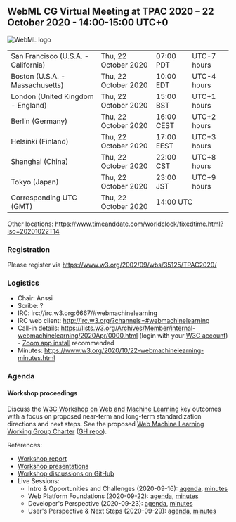 ## WebML CG Virtual Meeting at TPAC 2020 – 22 October 2020 - 14:00-15:00 UTC+0

![WebML logo][logo]

<table>
<tr><td> San Francisco (U.S.A. - California) <td> Thu, 22 October 2020 <td> 07:00 PDT <td> UTC-7 hours
<tr><td> Boston (U.S.A. - Massachusetts) <td> Thu, 22 October 2020 <td> 10:00 EDT <td> UTC-4 hours
<tr><td> London (United Kingdom - England) <td> Thu, 22 October 2020 <td> 15:00 BST <td> UTC+1 hours
<tr><td> Berlin (Germany) <td> Thu, 22 October 2020 <td> 16:00 CEST <td> UTC+2 hours
<tr><td> Helsinki (Finland) <td> Thu, 22 October 2020 <td> 17:00 EEST <td> UTC+3 hours
<tr><td> Shanghai (China) <td> Thu, 22 October 2020 <td> 22:00 CST <td> UTC+8 hours
<tr><td> Tokyo (Japan) <td> Thu, 22 October 2020 <td> 23:00 JST <td> UTC+9 hours
<tr><td> Corresponding UTC (GMT) <td> Thu, 22 October 2020 <td colspan=2> 14:00 UTC
</table>

Other locations: https://www.timeanddate.com/worldclock/fixedtime.html?iso=20201022T14

### Registration

Please register via https://www.w3.org/2002/09/wbs/35125/TPAC2020/

### Logistics

* Chair: Anssi
* Scribe: ?
* IRC: irc://irc.w3.org:6667/#webmachinelearning
* IRC web client: http://irc.w3.org/?channels=#webmachinelearning
* Call-in details: https://lists.w3.org/Archives/Member/internal-webmachinelearning/2020Apr/0000.html (login with your [W3C account](https://www.w3.org/Help/Account/)) - [Zoom app install](https://zoom.us/download) recommended
* Minutes: https://www.w3.org/2020/10/22-webmachinelearning-minutes.html

### Agenda

#### Workshop proceedings

Discuss the [W3C Workshop on Web and Machine Learning](https://www.w3.org/2020/06/machine-learning-workshop/) key outcomes with a focus on proposed near-term and long-term standardization directions and next steps. See the proposed [Web Machine Learning Working Group Charter](https://w3c.github.io/machine-learning-charter/charter.html) ([GH repo](https://github.com/w3c/machine-learning-charter)).

References:

- [Workshop report](https://www.w3.org/2020/06/machine-learning-workshop/report.html)
- [Workshop presentations](https://www.w3.org/2020/06/machine-learning-workshop/presentations.html)
- [Workshop discussions on GitHub](https://github.com/w3c/machine-learning-workshop/issues)
- Live Sessions:
  - Intro & Opportunities and Challenges (2020-09-16): [agenda](https://github.com/w3c/machine-learning-workshop/tree/master/agenda#september-16-2020-2pm-utc-%EF%B8%8F), [minutes](https://www.w3.org/2020/06/machine-learning-workshop/minutes/20200916.html)
  - Web Platform Foundations (2020-09-22): [agenda](https://github.com/w3c/machine-learning-workshop/tree/master/agenda#september-22-2020-2pm-utc-%EF%B8%8F), [minutes](https://www.w3.org/2020/06/machine-learning-workshop/minutes/20200922.html)
  - Developer's Perspective (2020-09-23): [agenda](https://github.com/w3c/machine-learning-workshop/tree/master/agenda#september-23-2020-2pm-utc-%EF%B8%8F), [minutes](https://www.w3.org/2020/06/machine-learning-workshop/minutes/20200923.html)
  - User's Perspective & Next Steps (2020-09-29): [agenda](https://github.com/w3c/machine-learning-workshop/tree/master/agenda#september-29-2020-2pm-utc-%EF%B8%8F), [minutes](https://www.w3.org/2020/06/machine-learning-workshop/minutes/20200929.html)

[logo]: https://avatars3.githubusercontent.com/u/42399997?s=100 "WebML Logo, CC0 Creative Commons"
